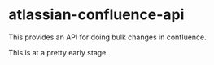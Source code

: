 # atlassian-confluence-api

This provides an API for doing bulk changes in confluence.

This is at a pretty early stage.
